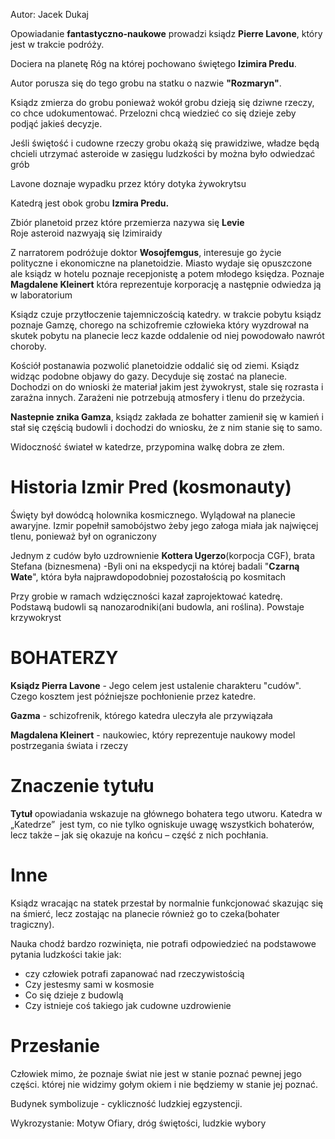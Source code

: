 Autor: Jacek Dukaj

Opowiadanie **fantastyczno-naukowe** prowadzi ksiądz **Pierre Lavone**, który jest w trakcie podróży. 

Dociera na planetę  Róg na której pochowano świętego **Izimira Predu**.

Autor porusza się do tego grobu na statku o nazwie **"Rozmaryn"**.

Ksiądz zmierza do grobu ponieważ wokół grobu dzieją się dziwne rzeczy, co chce udokumentować. Przelozni chcą wiedzieć co się dzieje zeby podjąć jakieś decyzje.

Jeśli świętość i cudowne rzeczy grobu okażą się prawidziwe, władze będą chcieli utrzymać asteroide w zasięgu ludzkości by można było odwiedzać grób

Lavone doznaje wypadku przez który dotyka żywokrytsu


Katedrą jest obok grobu **Izmira Predu.**

Zbiór planetoid przez które przemierza nazywa się **Levie**  
Roje asteroid nazwyają się Izimiraidy

Z narratorem podróżuje doktor **Wosojfemgus**, interesuje go życie polityczne i ekonomiczne na planetoidzie. Miasto wydaje się opuszczone ale ksiądz  w hotelu poznaje recepjonistę a potem młodego księdza. Poznaje **Magdalene Kleinert** która reprezentuje korporację a następnie odwiedza ją w laboratorium


Ksiądz czuje przytłoczenie tajemniczością katedry. w trakcie pobytu ksiądz poznaje Gamzę, chorego na schizofremie człowieka który wyzdrował na skutek pobytu  na planecie lecz kazde oddalenie od niej powodowało nawrót choroby.

Kościół postanawia pozwolić planetoidzie oddalić się od ziemi. Ksiądz widząc podobne objawy do gazy. Decyduje się zostać na planecie. Dochodzi on do wnioski że materiał jakim jest żywokryst, stale się rozrasta i zarażna innych. Zarażeni nie potrzebują atmosfery i tlenu do przeżycia.

**Nastepnie znika Gamza**, ksiądz zakłada ze bohatter zamienił się w kamień i stał się częścią budowli i dochodzi do wniosku, że  z nim stanie się to samo.

Widoczność świateł w katedrze, przypomina walkę dobra ze złem.


# Historia Izmir Pred (kosmonauty)
Święty był dowódcą holownika kosmicznego. Wylądował na planecie awaryjne. Izmir popełnił samobójstwo żeby jego załoga miała jak najwięcej tlenu, ponieważ był on ograniczony

Jednym z cudów było uzdrownienie **Kottera Ugerzo**(korpocja CGF), brata Stefana (biznesmena) -Byli oni na ekspedycji na której badali "**Czarną Wate**", która była najprawdopodobniej pozostałością po kosmitach

Przy grobie w ramach wdzięczności kazał zaprojektować katedrę. Podstawą budowli są nanozarodniki(ani budowla, ani roślina). Powstaje krzywokryst

# BOHATERZY

**Ksiądz Pierra Lavone**  - Jego celem jest ustalenie charakteru "cudów". Czego kosztem jest późniejsze pochłonienie przez katedre.


**Gazma** - schizofrenik,  którego katedra uleczyła ale przywiązała

**Magdalena Kleinert** - naukowiec, który reprezentuje naukowy model postrzegania świata i rzeczy

# Znaczenie tytułu

**Tytuł** opowiadania wskazuje na głównego bohatera tego utworu. Katedra w „Katedrze”  jest tym, co nie tylko ogniskuje uwagę wszystkich bohaterów, lecz także – jak się okazuje na końcu – część z nich pochłania.  

# Inne
Ksiądz wracając na statek przestał by normalnie funkcjonować skazując się na śmierć, lecz zostając na planecie również go to czeka(bohater tragiczny).


Nauka chodź bardzo rozwinięta, nie potrafi odpowiedzieć na podstawowe pytania ludzkości 
takie jak:
- czy człowiek potrafi zapanować nad rzeczywistością
- Czy jestesmy sami w kosmosie
- Co się dzieje z budowlą
- Czy istnieje coś takiego jak cudowne uzdrowienie

# Przesłanie
Człowiek mimo, że poznaje świat nie jest w stanie poznać pewnej jego części. której nie widzimy gołym okiem i nie będziemy w stanie jej poznać. 

Budynek symbolizuje - cykliczność ludzkiej egzystencji. 

Wykrozystanie: Motyw Ofiary, dróg świętości, ludzkie wybory



